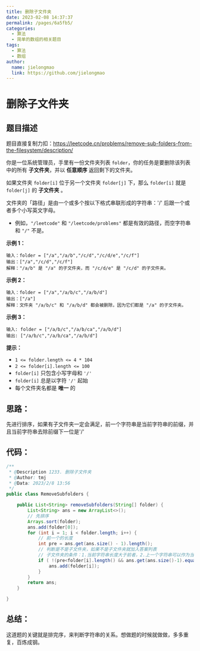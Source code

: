 ```yaml
---
title: 删除子文件夹
date: 2023-02-08 14:37:37
permalink: /pages/6a5fb5/
categories:
  - 算法
  - 简单的数组的相关题目
tags:
  - 算法
  - 数组
author: 
  name: jielongmao
  link: https://github.com/jielongmao
---
```

# 删除子文件夹

## 题目描述

题目直接复制力扣：https://leetcode.cn/problems/remove-sub-folders-from-the-filesystem/description/

你是一位系统管理员，手里有一份文件夹列表 `folder`，你的任务是要删除该列表中的所有 **子文件夹**，并以 **任意顺序** 返回剩下的文件夹。

如果文件夹 `folder[i]` 位于另一个文件夹 `folder[j]` 下，那么 `folder[i]` 就是 `folder[j]` 的 **子文件夹** 。

文件夹的「路径」是由一个或多个按以下格式串联形成的字符串：'/' 后跟一个或者多个小写英文字母。

- 例如，`"/leetcode"` 和 `"/leetcode/problems"` 都是有效的路径，而空字符串和 `"/"` 不是。

 

**示例 1：**

```
输入：folder = ["/a","/a/b","/c/d","/c/d/e","/c/f"]
输出：["/a","/c/d","/c/f"]
解释："/a/b" 是 "/a" 的子文件夹，而 "/c/d/e" 是 "/c/d" 的子文件夹。
```

**示例 2：**

```
输入：folder = ["/a","/a/b/c","/a/b/d"]
输出：["/a"]
解释：文件夹 "/a/b/c" 和 "/a/b/d" 都会被删除，因为它们都是 "/a" 的子文件夹。
```

**示例 3：**

```
输入: folder = ["/a/b/c","/a/b/ca","/a/b/d"]
输出: ["/a/b/c","/a/b/ca","/a/b/d"]
```

 

**提示：**

- `1 <= folder.length <= 4 * 104`
- `2 <= folder[i].length <= 100`
- `folder[i]` 只包含小写字母和 `'/'`
- `folder[i]` 总是以字符 `'/'` 起始
- 每个文件夹名都是 **唯一** 的

## 思路：

先进行排序，如果有子文件夹一定会满足，前一个字符串是当前字符串的前缀，并且当前字符串去除前缀下一位是'/'

## 代码：

```java
/**
 * @Description 1233. 删除子文件夹
 * @Author: tmj
 * @Data: 2023/2/8 13:56
 */
public class RemoveSubfolders {

    public List<String> removeSubfolders(String[] folder) {
        List<String> ans = new ArrayList<>();
        // 先排序
        Arrays.sort(folder);
        ans.add(folder[0]);
        for (int i = 1; i < folder.length; i++) {
            // 前一个的长度
            int pre = ans.get(ans.size() - 1).length();
            // 判断是不是子文件夹，如果不是子文件夹就加入答案列表
            // 子文件夹的条件：1.当前字符串长度大于前者，2.上一个字符串可以作为当前字符串前缀，3.满足前两个条件的同时，以上一个字符串作为前缀后下一位为'/'(避免/a /ab这种情况)
            if ( !(pre<folder[i].length() && ans.get(ans.size()-1).equals(folder[i].substring(0,pre)) && folder[i].charAt(pre) == '/') ){
                ans.add(folder[i]);
            }
        }
        return ans;
    }

}
```

## 总结：

这道题的关键就是排完序，来判断字符串的关系。想做题的时候就做做，多多重复，百炼成钢。